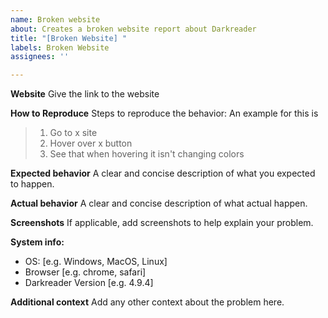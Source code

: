 ```yaml
---
name: Broken website
about: Creates a broken website report about Darkreader
title: "[Broken Website] "
labels: Broken Website
assignees: ''

---
```


<!--
Thank you for taking the time to report a broken website.
Please make sure there is no existing issue about this broken website.
-->

**Website**
Give the link to the website

**How to Reproduce**
Steps to reproduce the behavior:
An example for this is
> 1. Go to x site
> 2. Hover over x button
> 3. See that when hovering it isn't changing colors

**Expected behavior**
A clear and concise description of what you expected to happen.

**Actual behavior**
A clear and concise description of what actual happen.

**Screenshots**
If applicable, add screenshots to help explain your problem.

**System info:**
 - OS: [e.g. Windows, MacOS, Linux]
 - Browser [e.g. chrome, safari]
 - Darkreader Version [e.g. 4.9.4]

**Additional context**
Add any other context about the problem here.
